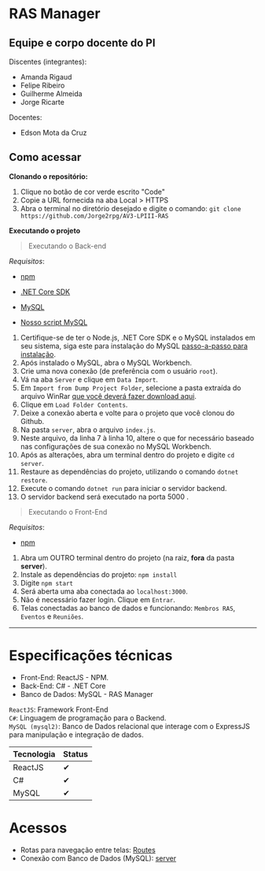 # RAS Manager

## Equipe e corpo docente do PI

Discentes (integrantes):

- Amanda Rigaud
- Felipe Ribeiro
- Guilherme Almeida
- Jorge Ricarte

Docentes:

- Edson Mota da Cruz


## Como acessar

**Clonando o repositório:**<br/>
1. Clique no botão de cor verde escrito "Code"
2. Copie a URL fornecida na aba Local > HTTPS
3. Abra o terminal no diretório desejado e digite o comando: `git clone https://github.com/Jorge2rpg/AV3-LPIII-RAS`

**Executando o projeto**<br/>
> Executando o Back-end

*Requisitos*: 
- [npm](https://docs.npmjs.com/downloading-and-installing-node-js-and-npm)
- [.NET Core SDK](https://dotnet.microsoft.com/download)
- [MySQL](https://dev.mysql.com/downloads/installer/)

- [Nosso script MySQL](https://docs.google.com/document/d/17Ae6wyL0NVFgF1mbksu7tVYMInyjssj7VDAuagkcBpc/edit?usp=sharing)

1. Certifique-se de ter o Node.js, .NET Core SDK e o MySQL instalados em seu sistema, siga este para instalação do MySQL [passo-a-passo para instalação](https://youtu.be/KYaZVqHHXpM).
2. Após instalado o MySQL, abra o MySQL Workbench.
3. Crie uma nova conexão (de preferência com o usuário `root`).
4. Vá na aba `Server` e clique em `Data Import`.
5. Em `Import from Dump Project Folder`, selecione a pasta extraída do arquivo WinRar [que você deverá fazer download aqui](https://github.com/RAS-MANAGER/assets/blob/main/Dump20221113.rar).
6. Clique em `Load Folder Contents`. 
7. Deixe a conexão aberta e volte para o projeto que você clonou do Github.
8. Na pasta `server`, abra o arquivo `index.js`.
9. Neste arquivo, da linha 7 à linha 10, altere o que for necessário baseado nas configurações de sua conexão no MySQL Workbench.
10. Após as alterações, abra um terminal dentro do projeto e digite `cd server`.
11. Restaure as dependências do projeto, utilizando o comando `dotnet restore`.
12. Execute o comando `dotnet run` para iniciar o servidor backend.
13. O servidor backend será executado na porta 5000 .


> Executando o Front-End

*Requisitos*:
- [npm](https://docs.npmjs.com/downloading-and-installing-node-js-and-npm)

1. Abra um OUTRO terminal dentro do projeto (na raiz, **fora** da pasta **server**).
2. Instale as dependências do projeto: `npm install`
3. Digite `npm start`
4. Será aberta uma aba conectada ao `localhost:3000`.
5. Não é necessário fazer login. Clique em `Entrar`.
6. Telas conectadas ao banco de dados e funcionando: `Membros RAS`, `Eventos` e `Reuniões`.


---

# Especificações técnicas

- Front-End: ReactJS - NPM.
- Back-End: C# - .NET Core
- Banco de Dados: MySQL - RAS Manager

`ReactJS`: Framework Front-End<br/>
`C#`: Linguagem de programação para o Backend.<br/>
`MySQL (mysql2)`: Banco de Dados relacional que interage com o ExpressJS para manipulação e integração de dados.

Tecnologia | Status 
------ | ------
ReactJS | ✔ 
C#   | ✔ 
MySQL   | ✔

# Acessos

- Rotas para navegação entre telas: [Routes](src/Routes.js)
- Conexão com Banco de Dados (MySQL): [server](server/index.js)
